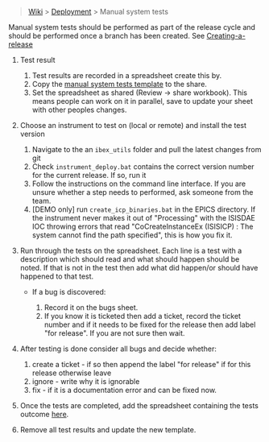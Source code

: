 > [Wiki](Home) > [Deployment](Deployment) > Manual system tests

Manual system tests should be performed as part of the release cycle and should be performed once a branch has been created. See [Creating-a-release](Creating-a-release)

1. Test result
    1. Test results are recorded in a spreadsheet create this by.
    1. Copy the [manual system tests template](https://github.com/ISISComputingGroup/ibex_developers_manual/wiki/testing/manual_system_tests_template.xlsx) to the share.
    1. Set the spreadsheet as shared (Review -> share workbook). This means people can work on it in parallel, save to update your sheet with other peoples changes.
1. Choose an instrument to test on (local or remote) and install the test version
    1. Navigate to the an `ibex_utils` folder and pull the latest changes from git
    1. Check `instrument_deploy.bat` contains the correct version number for the current release. If so, run it
    1. Follow the instructions on the command line interface. If you are unsure whether a step needs to performed, ask someone from the team.
    1. [DEMO only] run `create_icp_binaries.bat` in the EPICS directory. If the instrument never makes it out of "Processing" with the ISISDAE IOC throwing errors that read "CoCreateInstanceEx (ISISICP) : The system cannot find the path specified", this is how you fix it.
1. Run through the tests on the spreadsheet. Each line is a test with a description which should read and what should happen should be noted. If that is not in the test then add what did happen/or should have happened to that test.

    - If a bug is discovered:

        1. Record it on the bugs sheet. 
        1. If you know it is ticketed then add a ticket, record the ticket number and  if it needs to be fixed for the release then add label "for release". If you are not sure then wait. 

1. After testing is done consider all bugs and decide whether:

    1. create a ticket - if so then append the label "for release" if for this release otherwise leave
    1. ignore - write why it is ignorable
    1. fix - if it is a documentation error and can be fixed now.
1. Once the tests are completed, add the spreadsheet containing the tests outcome [here](Manual-System-Tests-Results).
1. Remove all test results and update the new template.
